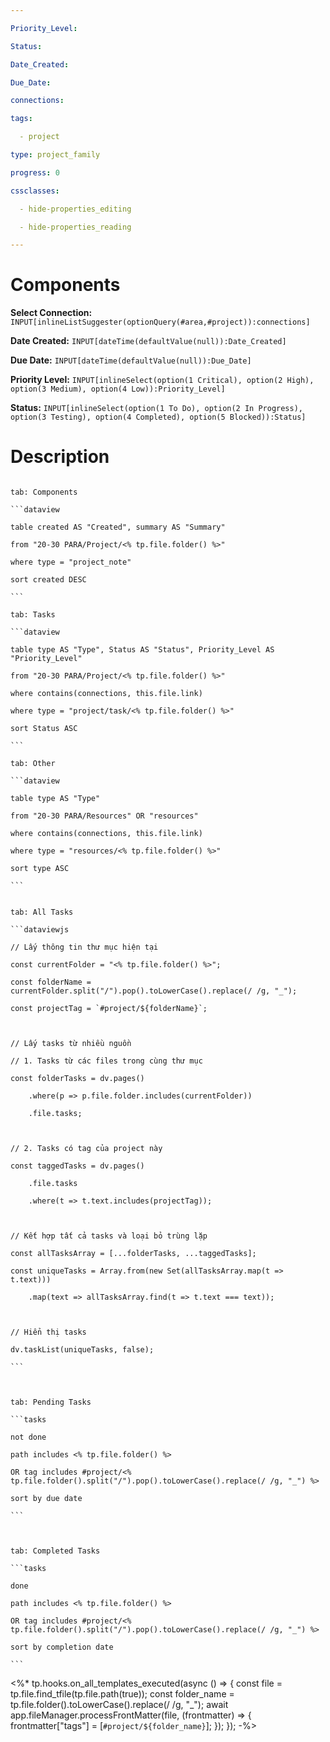```yaml
---

Priority_Level:

Status:

Date_Created:

Due_Date:

connections:

tags:

  - project

type: project_family

progress: 0

cssclasses:

  - hide-properties_editing

  - hide-properties_reading

---
```


# Components

**Select Connection:** `INPUT[inlineListSuggester(optionQuery(#area,#project)):connections]`

**Date Created:** `INPUT[dateTime(defaultValue(null)):Date_Created]`

**Due Date:** `INPUT[dateTime(defaultValue(null)):Due_Date]`

**Priority Level:** `INPUT[inlineSelect(option(1 Critical), option(2 High), option(3 Medium), option(4 Low)):Priority_Level]`

**Status:** `INPUT[inlineSelect(option(1 To Do), option(2 In Progress), option(3 Testing), option(4 Completed), option(5 Blocked)):Status]`

# Description

  

````tabs

tab: Components

```dataview

table created AS "Created", summary AS "Summary"

from "20-30 PARA/Project/<% tp.file.folder() %>"

where type = "project_note"

sort created DESC

```

tab: Tasks

```dataview

table type AS "Type", Status AS "Status", Priority_Level AS "Priority_Level"

from "20-30 PARA/Project/<% tp.file.folder() %>"

where contains(connections, this.file.link)

where type = "project/task/<% tp.file.folder() %>"

sort Status ASC

```

tab: Other

```dataview

table type AS "Type"

from "20-30 PARA/Resources" OR "resources"

where contains(connections, this.file.link)

where type = "resources/<% tp.file.folder() %>"

sort type ASC

```

````

  
  

````tabs

tab: All Tasks

```dataviewjs

// Lấy thông tin thư mục hiện tại

const currentFolder = "<% tp.file.folder() %>";

const folderName = currentFolder.split("/").pop().toLowerCase().replace(/ /g, "_");

const projectTag = `#project/${folderName}`;

  

// Lấy tasks từ nhiều nguồn

// 1. Tasks từ các files trong cùng thư mục

const folderTasks = dv.pages()

    .where(p => p.file.folder.includes(currentFolder))

    .file.tasks;

  

// 2. Tasks có tag của project này

const taggedTasks = dv.pages()

    .file.tasks

    .where(t => t.text.includes(projectTag));

  

// Kết hợp tất cả tasks và loại bỏ trùng lặp

const allTasksArray = [...folderTasks, ...taggedTasks];

const uniqueTasks = Array.from(new Set(allTasksArray.map(t => t.text)))

    .map(text => allTasksArray.find(t => t.text === text));

  

// Hiển thị tasks

dv.taskList(uniqueTasks, false);

```

  

tab: Pending Tasks

```tasks

not done

path includes <% tp.file.folder() %>

OR tag includes #project/<% tp.file.folder().split("/").pop().toLowerCase().replace(/ /g, "_") %>

sort by due date

```

  

tab: Completed Tasks

```tasks

done

path includes <% tp.file.folder() %>

OR tag includes #project/<% tp.file.folder().split("/").pop().toLowerCase().replace(/ /g, "_") %>

sort by completion date

```

````

  
  
  

<%* tp.hooks.on_all_templates_executed(async () => { const file = tp.file.find_tfile(tp.file.path(true)); const folder_name = tp.file.folder().toLowerCase().replace(/ /g, "_"); await app.fileManager.processFrontMatter(file, (frontmatter) => { frontmatter["tags"] = [`#project/${folder_name}`]; }); }); -%>